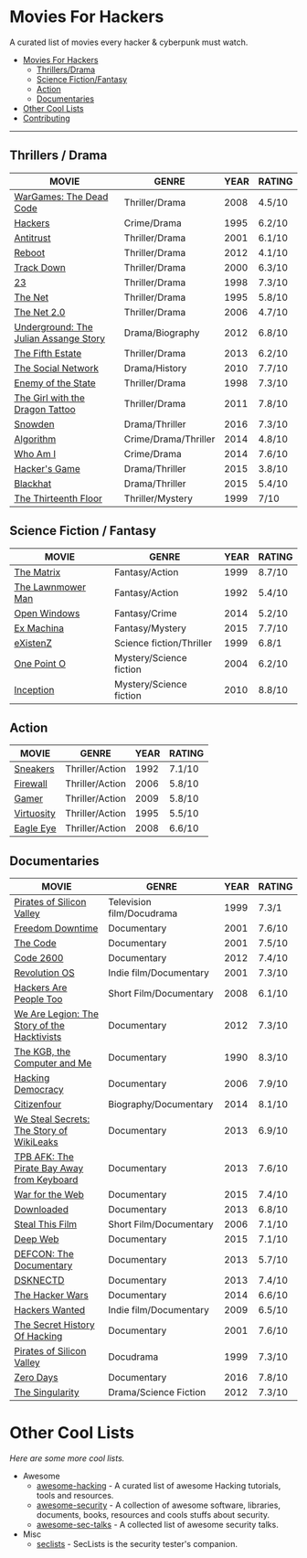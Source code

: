 # Movies For Hackers

A curated list of movies every hacker & cyberpunk must watch.

- [Movies For Hackers](#movies-for-hackers)
	- [Thrillers/Drama](#thrillesdrama)
	- [Science Fiction/Fantasy](#science-fictionfantasy)
	- [Action](#action)
	- [Documentaries](#documentaries)
- [Other Cool Lists](#other-cool-lists)
- [Contributing](#contributing)

- - -

## Thrillers / Drama

| MOVIE																				   | GENRE					   | YEAR | RATING |
|--------------------------------------------------------------------------------------|---------------------------|------|--------|
| [WarGames: The Dead Code](http://www.imdb.com/title/tt0865957/)				   	   | Thriller/Drama            | 2008 | 4.5/10 |
| [Hackers](http://www.imdb.com/title/tt0113243/) 									   | Crime/Drama               | 1995 | 6.2/10 |
| [Antitrust](http://www.imdb.com/title/tt0218817/) 								   | Thriller/Drama            | 2001 | 6.1/10 |
| [Reboot](http://www.imdb.com/title/tt2090594/) 									   | Thriller/Drama            | 2012 | 4.1/10 |
| [Track Down](http://www.imdb.com/title/tt0159784/) 								   | Thriller/Drama            | 2000 | 6.3/10 |
| [23](http://www.imdb.com/title/tt0126765/) 										   | Thriller/Drama            | 1998 | 7.3/10 |
| [The Net](http://www.imdb.com/title/tt0113957/) 									   | Thriller/Drama            | 1995 | 5.8/10 |
| [The Net 2.0](http://www.imdb.com/title/tt0449077/) 								   | Thriller/Drama            | 2006 | 4.7/10 |
| [Underground: The Julian Assange Story](http://www.imdb.com/title/tt2357453/) 	   | Drama/Biography           | 2012 | 6.8/10 |
| [The Fifth Estate](http://www.imdb.com/title/tt1837703/) 							   | Thriller/Drama            | 2013 | 6.2/10 |
| [The Social Network](http://www.imdb.com/title/tt1285016/) 						   | Drama/History             | 2010 | 7.7/10 |
| [Enemy of the State](http://www.imdb.com/title/tt0120660/) 						   | Thriller/Drama            | 1998 | 7.3/10 |
| [The Girl with the Dragon Tattoo](http://www.imdb.com/title/tt1568346/)			   | Thriller/Drama            | 2011 | 7.8/10 |
| [Snowden](http://www.imdb.com/title/tt3774114/)									   | Drama/Thriller            | 2016 | 7.3/10 |
| [Algorithm](http://www.imdb.com/title/tt3293462/)									   | Crime/Drama/Thriller      | 2014 | 4.8/10 |
| [Who Am I](http://www.imdb.com/title/tt3042408/)									   | Crime/Drama               | 2014 | 7.6/10 |
| [Hacker's Game](http://www.imdb.com/title/tt3140724/) 							   | Drama/Thriller            | 2015 | 3.8/10 |
| [Blackhat](http://www.imdb.com/title/tt2717822/)									   | Drama/Thriller            | 2015 | 5.4/10 |
| [The Thirteenth Floor](http://www.imdb.com/title/tt0139809/) 						   | Thriller/Mystery          | 1999 | 7/10   |


## Science Fiction / Fantasy

| MOVIE																				   | GENRE					   | YEAR | RATING |
|--------------------------------------------------------------------------------------|---------------------------|------|--------|
| [The Matrix](http://www.imdb.com/title/tt0133093/)								   | Fantasy/Action			   | 1999 | 8.7/10 |
| [The Lawnmower Man](http://www.imdb.com/title/tt0104692/) 						   | Fantasy/Action            | 1992 | 5.4/10 |
| [Open Windows](http://www.imdb.com/title/tt2409818/) 								   | Fantasy/Crime             | 2014 | 5.2/10 |
| [Ex Machina](http://www.imdb.com/title/tt0470752/)								   | Fantasy/Mystery           | 2015 | 7.7/10 |
| [eXistenZ](http://www.imdb.com/title/tt0120907/) 									   | Science fiction/Thriller  | 1999 | 6.8/1| |
| [One Point O](http://www.imdb.com/title/tt0317042/) 								   | Mystery/Science fiction   | 2004 | 6.2/10 |
| [Inception](http://www.imdb.com/title/tt1375666/)									   | Mystery/Science fiction   | 2010 | 8.8/10 |

## Action

| MOVIE																				   | GENRE					   | YEAR | RATING |
|--------------------------------------------------------------------------------------|---------------------------|------|--------|
| [Sneakers](http://www.imdb.com/title/tt0105435/) 									   | Thriller/Action           | 1992 | 7.1/10 |
| [Firewall](http://www.imdb.com/title/tt0408345/) 									   | Thriller/Action           | 2006 | 5.8/10 |
| [Gamer](http://www.imdb.com/title/tt1034032/) 									   | Thriller/Action           | 2009 | 5.8/10 |
| [Virtuosity](http://www.imdb.com/title/tt0114857/) 								   | Thriller/Action           | 1995 | 5.5/10 |
| [Eagle Eye](http://www.imdb.com/title/tt1059786/)									   | Thriller/Action           | 2008 | 6.6/10 |

## Documentaries

| MOVIE																				   | GENRE					   | YEAR | RATING |
|--------------------------------------------------------------------------------------|---------------------------|------|--------|
| [Pirates of Silicon Valley](http://www.imdb.com/title/tt0168122/) 				   | Television film/Docudrama | 1999 | 7.3/1  |
| [Freedom Downtime](http://www.imdb.com/title/tt0309614/) 							   | Documentary               | 2001 | 7.6/10 |
| [The Code](http://www.imdb.com/title/tt0315417/) 									   | Documentary               | 2001 | 7.5/10 |
| [Code 2600](http://www.imdb.com/title/tt1830538/) 								   | Documentary               | 2012 | 7.4/10 |
| [Revolution OS](http://www.imdb.com/title/tt0308808/) 							   | Indie film/Documentary    | 2001 | 7.3/10 |
| [Hackers Are People Too](http://www.imdb.com/title/tt1279942/) 					   | Short Film/Documentary    | 2008 | 6.1/10 |
| [We Are Legion: The Story of the Hacktivists](http://www.imdb.com/title/tt2177843/)  | Documentary               | 2012 | 7.3/10 |
| [The KGB, the Computer and Me](http://www.imdb.com/title/tt0308449/) 				   | Documentary               | 1990 | 8.3/10 |
| [Hacking Democracy](http://www.imdb.com/title/tt0808532/) 						   | Documentary               | 2006 | 7.9/10 |
| [Citizenfour](http://www.imdb.com/title/tt4044364/)								   | Biography/Documentary     | 2014 | 8.1/10 |
| [We Steal Secrets: The Story of WikiLeaks](http://www.imdb.com/title/tt1824254/) 	   | Documentary               | 2013 | 6.9/10 |
| [TPB AFK: The Pirate Bay Away from Keyboard](http://www.imdb.com/title/tt2608732/)   | Documentary               | 2013 | 7.6/10 |
| [War for the Web](http://www.imdb.com/title/tt2390367/) 							   | Documentary         	   | 2015 | 7.4/10 |
| [Downloaded](http://www.imdb.com/title/tt2033981/)								   | Documentary          	   | 2013 | 6.8/10 |
| [Steal This Film](http://www.imdb.com/title/tt1422757/) 							   | Short Film/Documentary    | 2006 | 7.1/10 |
| [Deep Web](http://www.imdb.com/title/tt3312868/) 									   | Documentary         	   | 2015 | 7.1/10 |
| [DEFCON: The Documentary](http://www.imdb.com/title/tt3010462/) 					   | Documentary         	   | 2013 | 5.7/10 |
| [DSKNECTD](http://www.imdb.com/title/tt2417174/)									   | Documentary         	   | 2013 | 7.4/10 |
| [The Hacker Wars](http://www.imdb.com/title/tt4047350/)							   | Documentary         	   | 2014 | 6.6/10 |
| [Hackers Wanted](http://www.imdb.com/title/tt2292707/) 							   | Indie film/Documentary    | 2009 | 6.5/10 |
| [The Secret History Of Hacking](http://www.imdb.com/title/tt2335921/) 			   | Documentary               | 2001 | 7.6/10 |
| [Pirates of Silicon Valley](http://www.imdb.com/title/tt0168122/) 				   | Docudrama            	   | 1999 | 7.3/10 |
| [Zero Days](http://www.imdb.com/title/tt5446858/)									   | Documentary           	   | 2016 | 7.8/10 |
| [The Singularity](http://www.imdb.com/title/tt2073120/)							   | Drama/Science Fiction     | 2012 | 7.3/10 |


# Other Cool Lists

*Here are some more cool lists.*

* Awesome
	* [awesome-hacking](https://github.com/carpedm20/awesome-hacking) - A curated list of awesome Hacking tutorials, tools and resources.
    * [awesome-security](https://github.com/sbilly/awesome-security) - A collection of awesome software, libraries, documents, books, resources and cools stuffs about security.
    * [awesome-sec-talks](https://github.com/PaulSec/awesome-sec-talks) - A collected list of awesome security talks.
* Misc
    * [seclists](https://github.com/danielmiessler/SecLists) - SecLists is the security tester's companion.